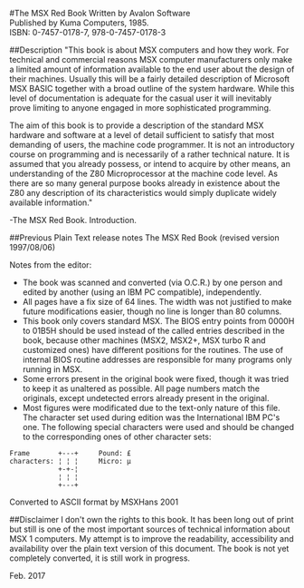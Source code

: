 #The MSX Red Book
Written by Avalon Software  
Published by Kuma Computers, 1985.  
ISBN: 0-7457-0178-7, 978-0-7457-0178-3

##Description
"This book is about MSX computers and how they work. For technical and commercial reasons MSX computer manufacturers only make a limited amount of information available to the end user about the design of their machines. Usually this will be a fairly detailed description of Microsoft MSX BASIC together with a broad outline of the system hardware. While this level of documentation is adequate for the casual user it will inevitably prove limiting to anyone engaged in more sophisticated programming.

The aim of this book is to provide a description of the standard MSX hardware and software at a level of detail sufficient to satisfy that most demanding of users, the machine code programmer. It is not an introductory course on programming and is necessarily of a rather technical nature. It is assumed that you already possess, or intend to acquire by other means, an understanding of the Z80 Microprocessor at the machine code level. As there are so many general purpose books already in existence about the Z80 any description of its characteristics would simply duplicate widely available information."

-The MSX Red Book. Introduction.

##Previous Plain Text release notes
The MSX Red Book (revised version 1997/08/06)

Notes from the editor:

- The book was scanned and converted (via O.C.R.) by one person and edited by another (using an IBM PC compatible), independently.
- All pages have a fix size of 64 lines. The width was not justified to make future modifications easier, though no line is longer than 80 columns.
- This book only covers standard MSX. The BIOS entry points from 0000H to 01B5H should be used instead of the called entries described in the book, because other machines (MSX2, MSX2+, MSX turbo R and customized ones) have different positions for the routines. The use of internal BIOS routine addresses are responsible for many programs only running in MSX.
- Some errors present in the original book were fixed, though it was tried to keep it as unaltered as possible. All page numbers match the originals, except undetected errors already present in the original.
- Most figures were modificated due to the text-only nature of this file. The character set used during edition was the International IBM PC's one. The following special characters were used and should be changed to the corresponding ones of other character sets:

</a>

    Frame       +---+     Pound: £
    characters: ¦ ¦ ¦     Micro: µ
                +-+-¦
                ¦ ¦ ¦
                +---+

Converted to ASCII format by MSXHans 2001

##Disclaimer
I don't own the rights to this book. It has been long out of print but still is one of the most important sources of technical information about MSX 1 computers. My attempt is to improve the readability, accessibility and availability over the plain text version of this document. The book is not yet completely converted, it is still work in progress.

Feb. 2017
